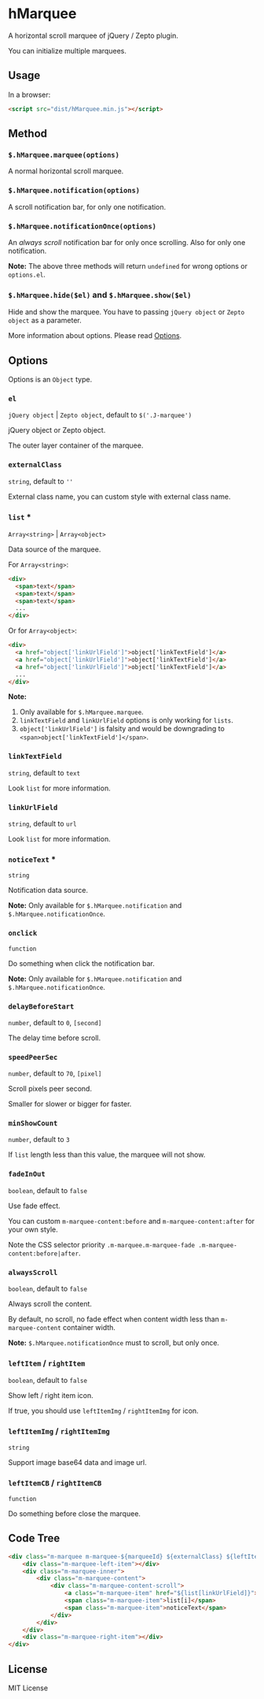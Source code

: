 # hMarquee

A horizontal scroll marquee of jQuery / Zepto plugin.

You can initialize multiple marquees.

## Usage

In a browser:

```html
<script src="dist/hMarquee.min.js"></script>
```

## Method

### `$.hMarquee.marquee(options)`

A normal horizontal scroll marquee.

### `$.hMarquee.notification(options)`

A scroll notification bar, for only one notification.

### `$.hMarquee.notificationOnce(options)`

An *always scroll* notification bar for only once scrolling. Also for only one notification.

**Note:** The above three methods will return `undefined` for wrong options or `options.el`.

### `$.hMarquee.hide($el)` and `$.hMarquee.show($el)`

Hide and show the marquee. You have to passing `jQuery object` or `Zepto object` as a parameter.

More information about options. Please read [Options](#options).

## Options

Options is an `Object` type.

### `el`

`jQuery object` | `Zepto object`, default to `$('.J-marquee')`

jQuery object or Zepto object.

The outer layer container of the marquee.

### `externalClass`

`string`, default to `''`

External class name, you can custom style with external class name.

### `list` *

`Array<string>` | `Array<object>`

Data source of the marquee.

For `Array<string>`:

```html
<div>
  <span>text</span>
  <span>text</span>
  <span>text</span>
  ...
</div>
```

Or for `Array<object>`:

```html
<div>
  <a href="object['linkUrlField']">object['linkTextField']</a>
  <a href="object['linkUrlField']">object['linkTextField']</a>
  <a href="object['linkUrlField']">object['linkTextField']</a>
  ...
</div>
``` 

**Note:**
 
1. Only available for `$.hMarquee.marquee`.
2. `linkTextField` and `linkUrlField` options is only working for `lists`.
3. `object['linkUrlField']` is falsity and would be downgrading to `<span>object['linkTextField']</span>`.

### `linkTextField`

`string`, default to `text`

Look `list` for more information.

### `linkUrlField`

`string`, default to `url`

Look `list` for more information.

### `noticeText` *

`string`

Notification data source.

**Note:** Only available for `$.hMarquee.notification` and `$.hMarquee.notificationOnce`.

### `onclick`

`function`

Do something when click the notification bar.

**Note:** Only available for `$.hMarquee.notification` and `$.hMarquee.notificationOnce`.

### `delayBeforeStart`

`number`, default to `0`, `[second]`

The delay time before scroll.

### `speedPeerSec`

`number`, default to `70`, `[pixel]`

Scroll pixels peer second.

Smaller for slower or bigger for faster.

### `minShowCount`

`number`, default to `3`

If `list` length less than this value, the marquee will not show.

### `fadeInOut`

`boolean`, default to `false`

Use fade effect.

You can custom `m-marquee-content:before` and `m-marquee-content:after` for your own style.

Note the CSS selector priority `.m-marquee.m-marquee-fade .m-marquee-content:before|after`.

### `alwaysScroll`

`boolean`, default to `false`

Always scroll the content.

By default, no scroll, no fade effect when content width less than `m-marquee-content` container width.

**Note:** `$.hMarquee.notificationOnce` must to scroll, but only once.

### `leftItem` / `rightItem`

`boolean`, default to `false`

Show left / right item icon.

If true, you should use `leftItemImg` / `rightItemImg` for icon. 

### `leftItemImg` / `rightItemImg`

`string`

Support image base64 data and image url.

### `leftItemCB` / `rightItemCB`

`function`

Do something before close the marquee.

## Code Tree

```html
<div class="m-marquee m-marquee-${marqueeId} ${externalClass} ${leftItem && 'm-marquee-left'} ${rightItem && 'm-marquee-right'} ${fadeInOut && 'm-marquee-fade'}">
    <div class="m-marquee-left-item"></div>
    <div class="m-marquee-inner">
        <div class="m-marquee-content">
            <div class="m-marquee-content-scroll">
                <a class="m-marquee-item" href="${list[linkUrlField]}">${list[linkTextField]}</a>
                <span class="m-marquee-item">list[i]</span>
                <span class="m-marquee-item">noticeText</span>
            </div>
        </div>
    </div>
    <div class="m-marquee-right-item"></div>
</div>
```

## License

MIT License
